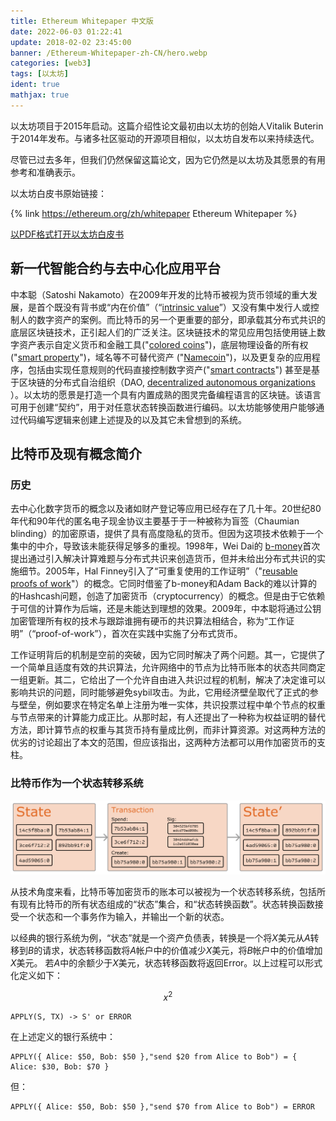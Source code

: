 ```yaml
---
title: Ethereum Whitepaper 中文版
date: 2022-06-03 01:22:41
update: 2018-02-02 23:45:00
banner: /Ethereum-Whitepaper-zh-CN/hero.webp
categories: [web3]
tags: [以太坊]
ident: true
mathjax: true
---
```




以太坊项目于2015年启动。这篇介绍性论文最初由以太坊的创始人Vitalik Buterin于2014年发布。与诸多社区驱动的开源项目相似，以太坊自发布以来持续迭代。

尽管已过去多年，但我们仍然保留这篇论文，因为它仍然是以太坊及其愿景的有用参考和准确表示。

<!-- more -->

以太坊白皮书原始链接：

{% link https://ethereum.org/zh/whitepaper Ethereum&nbsp;Whitepaper %}

[以PDF格式打开以太坊白皮书](https://ethereum.org/669c9e2e2027310b6b3cdce6e1c52962/Ethereum_Whitepaper_-_Buterin_2014.pdf)

## 新一代智能合约与去中心化应用平台

中本聪（Satoshi Nakamoto）在2009年开发的比特币被视为货币领域的重大发展，是首个既没有背书或“内在价值”（“[intrinsic value](https://bitcoinmagazine.com/business/op-ed-debunking-bitcoin-myths-the-intrinsic-value-fallacy)”）又没有集中发行人或控制人的数字资产的案例。而比特币的另一个更重要的部分，即承载其分布式共识的底层区块链技术，正引起人们的广泛关注。区块链技术的常见应用包括使用链上数字资产表示自定义货币和金融工具("[colored coins](https://docs.google.com/a/buterin.com/document/d/1AnkP_cVZTCMLIzw4DvsW6M8Q2JC0lIzrTLuoWu2z1BE/edit)")，底层物理设备的所有权("[smart property](https://en.bitcoin.it/wiki/Smart_Property)")，域名等不可替代资产 ("[Namecoin](http://namecoin.org/)")，以及更复杂的应用程序，包括由实现任意规则的代码直接控制数字资产("[smart contracts](http://www.fon.hum.uva.nl/rob/Courses/InformationInSpeech/CDROM/Literature/LOTwinterschool2006/szabo.best.vwh.net/idea.html)") 甚至是基于区块链的分布式自治组织（DAO, [decentralized autonomous organizations](http://bitcoinmagazine.com/7050/bootstrapping-a-decentralized-autonomous-corporation-part-i/) ）。以太坊的愿景是打造一个具有内置成熟的图灵完备编程语言的区块链。该语言可用于创建“契约”，用于对任意状态转换函数进行编码。以太坊能够使用户能够通过代码编写逻辑来创建上述提及的以及其它未曾想到的系统。

## 比特币及现有概念简介

### 历史

去中心化数字货币的概念以及诸如财产登记等应用已经存在了几十年。20世纪80年代和90年代的匿名电子现金协议主要基于于一种被称为盲签（Chaumian blinding）的加密原语，提供了具有高度隐私的货币。但因为这项技术依赖于一个集中的中介，导致该未能获得足够多的重视。1998年，Wei Dai的 [b-money](http://www.weidai.com/bmoney.txt)首次提出通过引入解决计算难题与分布式共识来创造货币，但并未给出分布式共识的实施细节。2005年，Hal Finney引入了“可重复使用的工作证明”（"[reusable proofs of work](https://nakamotoinstitute.org/finney/rpow/)"）的概念。它同时借鉴了b-money和Adam Back的难以计算的的Hashcash问题，创造了加密货币（cryptocurrency）的概念。但是由于它依赖于可信的计算作为后端，还是未能达到理想的效果。2009年，中本聪将通过公钥加密管理所有权的技术与跟踪谁拥有硬币的共识算法相结合，称为“工作证明”（“proof-of-work”），首次在实践中实施了分布式货币。

工作证明背后的机制是空前的突破，因为它同时解决了两个问题。其一，它提供了一个简单且适度有效的共识算法，允许网络中的节点为比特币账本的状态共同商定一组更新。其二，它给出了一个允许自由进入共识过程的机制，解决了决定谁可以影响共识的问题，同时能够避免sybil攻击。为此，它用经济壁垒取代了正式的参与壁垒，例如要求在特定名单上注册为唯一实体，共识投票过程中单个节点的权重与节点带来的计算能力成正比。从那时起，有人还提出了一种称为权益证明的替代方法，即计算节点的权重与其货币持有量成比例，而非计算资源。对这两种方法的优劣的讨论超出了本文的范围，但应该指出，这两种方法都可以用作加密货币的支柱。

### 比特币作为一个状态转移系统

![ethereum-state-transition](Ethereum-Whitepaper-zh-CN/ethereum-state-transition.png)

从技术角度来看，比特币等加密货币的账本可以被视为一个状态转移系统，包括所有现有比特币的所有状态组成的“状态”集合，和“状态转换函数”。状态转换函数接受一个状态和一个事务作为输入，并输出一个新的状态。

以经典的银行系统为例，“状态”就是一个资产负债表，转换是一个将$X$美元从$A$转移到$B$的请求，状态转移函数将$A$帐户中的价值减少$X$美元，将$B$帐户中的价值增加$X$美元。  若$A$中的余额少于$X$美元，状态转移函数将返回Error。以上过程可以形式化定义如下：

$$x^2$$

```
APPLY(S, TX) -> S' or ERROR
```

在上述定义的银行系统中：

```
APPLY({ Alice: $50, Bob: $50 },"send $20 from Alice to Bob") = { Alice: $30, Bob: $70 }
```

但：

```
APPLY({ Alice: $50, Bob: $50 },"send $70 from Alice to Bob") = ERROR
```





